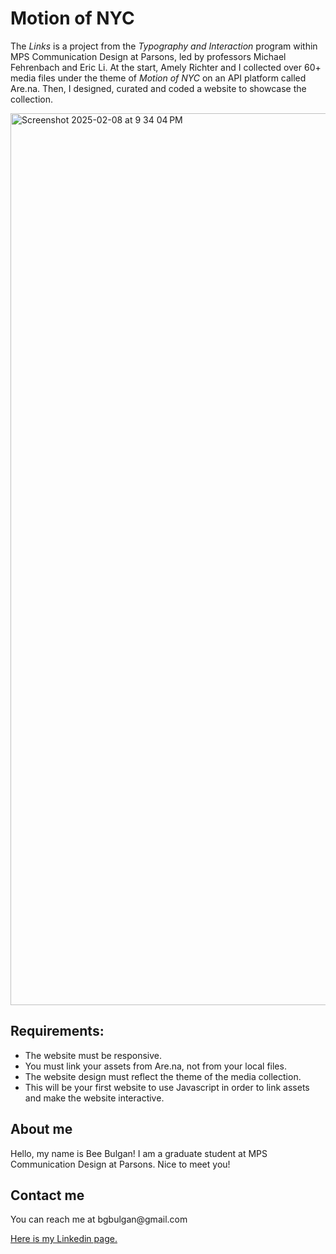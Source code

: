 <h1>Motion of NYC</h1>
<p>
The <i>Links</i> is a project from the <i>Typography and Interaction</i> program within MPS Communication Design at Parsons, led by professors Michael Fehrenbach and Eric Li. At the start, Amely Richter and I collected over 60+ media files under the theme of <i>Motion of NYC</i> on an API platform called Are.na. 
Then, I designed, curated and coded a website to showcase the collection.</p>
<img width="1427" alt="Screenshot 2025-02-08 at 9 34 04 PM" src="https://github.com/user-attachments/assets/3b46dc13-ea3a-4514-91d1-d6c8a87f3cc8" />

<h2>Requirements:</h2>
<ul>
  <li>The website must be responsive.</li>
  <li>You must link your assets from Are.na, not from your local files.</li>
  <li>The website design must reflect the theme of the media collection.</li>
  <li>This will be your first website to use Javascript in order to link assets and make the website interactive.</li>
</ul>
<h2>About me</h2>
<p>Hello, my name is Bee Bulgan! I am a graduate student at MPS Communication Design at Parsons. Nice to meet you!</p>
<h2>Contact me</h2>
<p>You can reach me at bgbulgan@gmail.com</p>
<a href="https://www.linkedin.com/in/beeb/">Here is my Linkedin page.</a>

